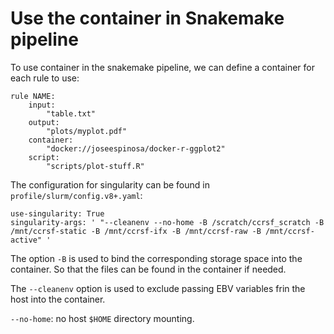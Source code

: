 # Use the container in Snakemake pipeline

To use container in the snakemake pipeline, we can define a container for each rule to use: 

```
rule NAME:
    input:
        "table.txt"
    output:
        "plots/myplot.pdf"
    container:
        "docker://joseespinosa/docker-r-ggplot2"
    script:
        "scripts/plot-stuff.R"
```


The configuration for singularity can be found in `profile/slurm/config.v8+.yaml`: 

```
use-singularity: True
singularity-args: ' "--cleanenv --no-home -B /scratch/ccrsf_scratch -B /mnt/ccrsf-static -B /mnt/ccrsf-ifx -B /mnt/ccrsf-raw -B /mnt/ccrsf-active" '
```

The option `-B` is used to bind the corresponding storage space into the container. So that the files can be found in the container if needed. 

The `--cleanenv` option is used to exclude passing EBV variables frin the host into the container. 

`--no-home`: no host `$HOME` directory mounting. 
